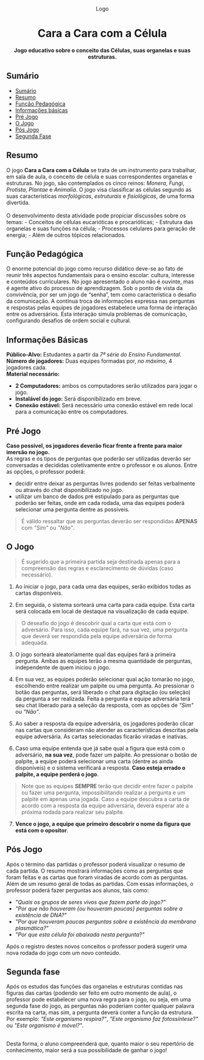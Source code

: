 <br/>

<div align="center"> 
    Logo
    <h1 align="center">Cara a Cara com a Célula</h1>
    <p align="center">
        <strong>Jogo educativo sobre o conceito das Células, suas organelas e suas estruturas.</strong>
    </p>
</div>

## Sumário

- [Sumário](#sumário)
- [Resumo](#resumo)
- [Função Pedagógica](#função-pedagógica)
- [Informações básicas](#informações-básicas)
- [Pré Jogo](#pré-jogo)
- [O Jogo](#o-jogo)
- [Pós Jogo](#pós-jogo)
- [Segunda Fase](#segunda-fase)

## Resumo

O jogo **Cara a Cara com a Célula** se trata de um instrumento para trabalhar, em sala de aula, o conceito de célula e suas correspondentes organelas e estruturas. No jogo, são contemplados os cinco reinos: *Monera*, *Fungi*, *Protista*, *Plantae* e *Animalia*. O jogo visa classificar as células segundo as suas características *morfológicas*, *estruturais* e *fisiológicas*, de uma forma divertida. <br> <br>
O desenvolvimento desta atividade pode propiciar discussões sobre os temas:
    - Conceitos de células eucarióticas e procarióticas;
    - Estrutura das organelas e suas funções na célula;
    - Processos celulares para geração de energia;
    - Além de outros tópicos relacionados.

## Função Pedagógica

O enorme potencial do jogo como recurso didático deve-se ao fato de reunir três aspectos fundamentais para o ensino escolar: cultura, interesse e conteúdos curriculares. No jogo apresentado o aluno não é ouvinte, mas é agente ativo do processo de aprendizagem. Sob o ponto de vista da convivência, por ser um jogo de “senha”, tem como característica o desafio da comunicação. A contínua troca de informações expressa nas perguntas e respostas pelas equipes de jogadores estabelece uma forma de interação entre os adversários. Esta interação simula problemas de comunicação, configurando desafios de ordem social e cultural. 

## Informações Básicas

**Público-Alvo:** Estudantes a partir da *7ª série do Ensino Fundamental*. <br/>
**Número de jogadores:** Duas equipes formadas por, *no máximo*, 4 jogadores cada. <br/>
**Material necessário:**
- **2 Computadores:** ambos os computadores serão utilizados para jogar o jogo.
- **Instalável do jogo:** Será disponibilizado em breve.
- **Conexão estável:** Será necessário uma conexão estável em rede local para a comunicação entre os computadores.

## Pré Jogo

**Caso possível, os jogadores deverão ficar frente a frente para maior imersão no jogo.** <br>
As regras e os tipos de perguntas que poderão ser utilizadas deverão ser conversadas e decididas coletivamente entre o professor e os alunos. Entre as opções, o professor poderá: 
- decidir entre deixar as perguntas livres podendo ser feitas verbalmente ou através do chat disponibilizado no jogo.
- utilizar um banco de dados pré estipulado para as perguntas que poderão ser feitas, onde em cada rodada, uma das equipes poderá selecionar uma pergunta dentre as possiveis.

> É válido ressaltar que as perguntas deverão ser respondidas **APENAS** com *"Sim"* ou *"Não"*.

## O Jogo

> É sugerido que a primeira partida seja destinada apenas para a compreensão das regras e esclarecimento de dúvidas (caso necessário).

1. Ao iniciar o jogo, para cada uma das equipes, serão exibidos todas as cartas disponíveis.

2. Em seguida, o sistema sorteará uma carta para cada equipe. Esta carta será colocada em local de destaque na visualização de cada equipe. 

> O deseafio do jogo é descobrir qual a carta que está com o adversário. Para isso, cada equipe fará, na sua vez, uma pergunta que deverá ser respondida pela equipe adversária de forma adequada.

3. O jogo sorteará aleatoriamente qual das equipes fará a primeira pergunta. Ambas as equipes terão a mesma quantidade de perguntas, independente de quem iniciou o jogo.

4. Em sua vez, as equipes poderão selecionar qual ação tomarão no jogo, escolhendo entre realizar um palpite ou uma pergunta. Ao pressionar o botão das perguntas, será liberado o chat para digitação (ou seleção) da pergunta a ser realizada. Feita a pergunta e equipe adversária terá seu chat liberado para a seleção da resposta, com as opções de *"Sim"* ou *"Não"*.

5. Ao saber a resposta da equipe adversária, os jogadores poderão clicar nas cartas que consideram não atender as características descritas pela equipe adversária. As cartas selecionadas ficarão viradas e inativas.

6. Caso uma equipe entenda que já sabe qual a figura que está com o adversário, **na sua vez**, pode fazer um palpite. Ao pressionar o botão de palpite, a equipe poderá selecionar uma carta (dentre as ainda disponíveis) e o sistema verificará a resposta. **Caso esteja errado o palpite, a equipe perderá o jogo**.

> Note que as equipes **SEMPRE** terão que decidir entre fazer o palpite ou fazer uma pergunta, impossibilitando realizar a pergunta e um palpite em apenas uma jogada. Caso a equipe descubra a carta de acordo com a resposta da equipe adversária, deverá esperar até a próxima rodada para realizar seu palpite.

7. **Vence o jogo, a equipe que primeiro descobrir o nome da figura que está com o opositor**.

## Pós Jogo

Após o término das partidas o professor poderá visualizar o resumo de cada partida. O resumo mostrará informações como as perguntas que foram feitas e as cartas que foram viradas de acordo com as perguntas. Além de um resumo geral de todas as partidas. Com essas informações, o professor poderá fazer perguntas aos alunos, tais como:

* *"Quais os grupos de seres vivos que fazem parte do jogo?"*
* *"Por que não houveram {ou houveram poucas} perguntas sobre a existência de DNA?"*
* *"Por que houveram poucas perguntas sobre a existência da membrana plasmática?"*
* *"Por que esta célula foi abaixada nesta pergunta?"*

Após o registro destes novos conceitos o professor poderá sugerir uma nova rodada do jogo com um novo conteúdo.

## Segunda fase

Após os estudos das funções das organelas e estruturas contidas nas figuras das cartas (podendo ser feito em outro momento de aula), o professor pode estabelecer uma nova regra para o jogo, ou seja, em uma segunda fase do jogo, as perguntas não poderiam conter qualquer palavra escrita na carta, mas sim, a pergunta deverá conter a função da estrutura. Por exemplo: *"Este organismo respira?"*, *"Este organismo faz fotossíntese?"* ou *"Este organismo é móvel?"*. <br> <br>

Desta forma, o aluno compreenderá que, quanto maior o seu repertório de conhecimento, maior será a sua possibilidade de ganhar o jogo!
